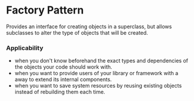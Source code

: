# Factory Pattern

Provides an interface for creating objects in a superclass, but allows subclasses to alter the type of objects that will be created.

### Applicability

- when you don't know beforehand the exact types and dependencies of the objects your code should work with.
- when you want to provide users of your library or framework with a away to extend its internal components.
- when you want to save system resources by reusing existing objects instead of rebuilding them each time.